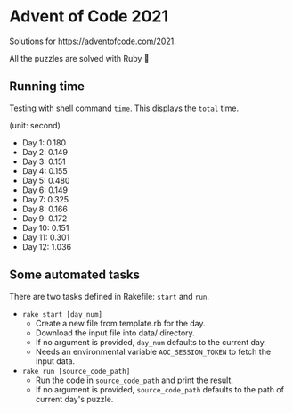 # Advent of Code 2021

Solutions for https://adventofcode.com/2021.

All the puzzles are solved with Ruby 💎

## Running time
Testing with shell command `time`. This displays the `total` time.

(unit: second)
- Day 1: 0.180
- Day 2: 0.149
- Day 3: 0.151
- Day 4: 0.155
- Day 5: 0.480
- Day 6: 0.149
- Day 7: 0.325
- Day 8: 0.166
- Day 9: 0.172
- Day 10: 0.151
- Day 11: 0.301
- Day 12: 1.036


## Some automated tasks

There are two tasks defined in Rakefile: `start` and `run`.
- `rake start [day_num]`
  - Create a new file from template.rb for the day.
  - Download the input file into data/ directory.
  - If no argument is provided, `day_num` defaults to the current day.
  - Needs an environmental variable `AOC_SESSION_TOKEN` to fetch the input data.
- `rake run [source_code_path]`
  - Run the code in `source_code_path` and print the result.
  - If no argument is provided, `source_code_path` defaults to the path of current day's puzzle.
